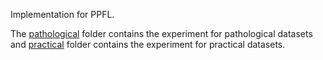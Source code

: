 Implementation for PPFL.

The [pathological](./pathological) folder contains the experiment for pathological datasets and [practical](./practical) folder contains the experiment for practical datasets.
